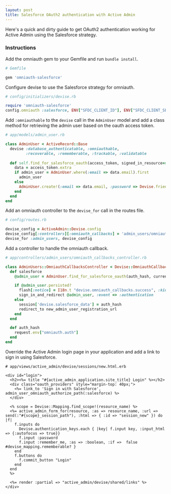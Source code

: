 ```yaml
---
layout: post
title: Salesforce OAuth2 authentication with Active Admin
---
```


Here's a quick and dirty guide to get OAuth2 authentication working for Active
Admin using the Salesforce strategy.

### Instructions
Add the omniauth gem to your Gemfile and run `bundle install`.

```ruby
# Gemfile

gem 'omniauth-salesforce'
```

Configure devise to use the Salesforce strategy for omniauth.

```ruby
# config/initializers/devise.rb

require 'omniauth-salesforce'
config.omniauth :salesforce, ENV["SFDC_CLIENT_ID"], ENV["SFDC_CLIENT_SECRET"]
```

Add `:omniauthable` to the `devise` call in the `AdminUser` model and add a
class method for retrieving the admin user based on the oauth access token.

```ruby
# app/models/admin_user.rb

class AdminUser < ActiveRecord::Base
  devise :database_authenticatable, :omniauthable,
         :recoverable, :rememberable, :trackable, :validatable
  
  def self.find_for_salesforce_oauth(access_token, signed_in_resource=nil)
    data = access_token.extra
    if admin_user = AdminUser.where(:email => data.email).first
      admin_user
    else
      AdminUser.create!(:email => data.email, :password => Devise.friendly_token[0, 20])
    end
  end
end
```

Add an omniauth controller to the `devise_for` call in the routes file.

```ruby
# config/routes.rb

devise_config = ActiveAdmin::Devise.config
devise_config[:controllers][:omniauth_callbacks] = 'admin_users/omniauth_callbacks'
devise_for :admin_users, devise_config
```

Add a controller to handle the omniauth callback.

```ruby
# app/controllers/admin_users/omniauth_callbacks_controller.rb

class AdminUsers::OmniauthCallbacksController < Devise::OmniauthCallbacksController
  def salesforce
    @admin_user = AdminUser.find_for_salesforce_oauth(auth_hash, current_admin_user)

    if @admin_user.persisted?
      flash[:notice] = I18n.t "devise.omniauth_callbacks.success", :kind => "Salesforce"
      sign_in_and_redirect @admin_user, :event => :authentication
    else
      session['devise.salesforce_data'] = auth_hash
      redirect_to new_admin_user_registration_url
    end
  end

  def auth_hash
    request.env["omniauth.auth"]
  end
end
```

Override the Active Admin login page in your application and add a link to sign
in using Salesforce.

```erb
# app/views/active_admin/devise/sessions/new.html.erb

<div id="login">
  <h2><%= title "#{active_admin_application.site_title} Login" %></h2>
  <div class="oauth_providers" style="margin-top: 40px;">
    <%= link_to 'Sign in with Salesforce', admin_user_omniauth_authorize_path(:salesforce) %>
  </div>

  <% scope = Devise::Mapping.find_scope!(resource_name) %>
  <%= active_admin_form_for(resource, :as => resource_name, :url => send(:"#{scope}_session_path"), :html => { :id => "session_new" }) do |f| 
    f.inputs do
      Devise.authentication_keys.each { |key| f.input key, :input_html => {:autofocus => true}}
      f.input :password
      f.input :remember_me, :as => :boolean, :if =>  false  #devise_mapping.rememberable? }
    end
    f.buttons do
      f.commit_button "Login"
    end
  end
  %>

  <%= render :partial => "active_admin/devise/shared/links" %>
</div>
```
